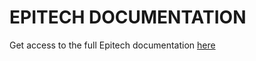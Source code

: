 # EPITECH DOCUMENTATION

Get access to the full Epitech documentation [here](https://epitools2024.github.io/EPITECH-DOCUMENTATION/)